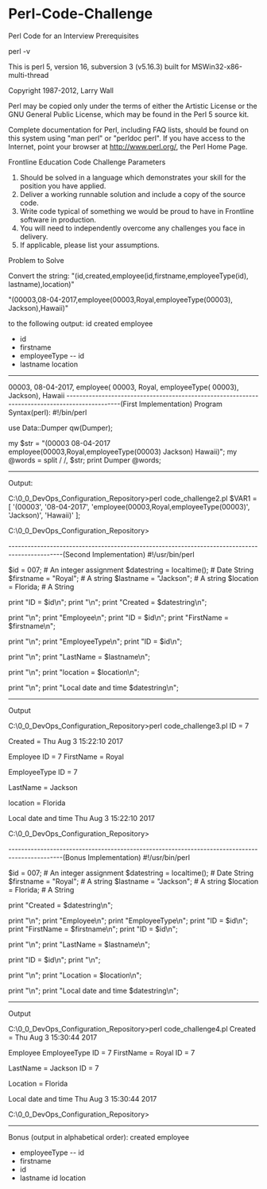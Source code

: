 # Perl-Code-Challenge
Perl Code for an Interview
Prerequisites

perl -v

This is perl 5, version 16, subversion 3 (v5.16.3) built for MSWin32-x86-multi-thread

Copyright 1987-2012, Larry Wall

Perl may be copied only under the terms of either the Artistic License or the
GNU General Public License, which may be found in the Perl 5 source kit.

Complete documentation for Perl, including FAQ lists, should be found on
this system using "man perl" or "perldoc perl".  If you have access to the
Internet, point your browser at http://www.perl.org/, the Perl Home Page.


Frontline Education Code Challenge
Parameters
1.	Should be solved in a language which demonstrates your skill for the position you have applied.
2.	Deliver a working runnable solution and include a copy of the source code.
3.	Write code typical of something we would be proud to have in Frontline software in production.
4.	You will need to independently overcome any challenges you face in delivery. 
5.	If applicable, please list your assumptions.


Problem to Solve

Convert the string: 
"(id,created,employee(id,firstname,employeeType(id), lastname),location)" 

"(00003,08-04-2017,employee(00003,Royal,employeeType(00003), Jackson),Hawaii)"

to the following output: 
id
created
employee
- id
- firstname
- employeeType
-- id
- lastname
location
-----------------------------------------------------------------------------------------------
00003,
08-04-2017,
employee(
00003,
Royal,
employeeType(
  00003), 
Jackson),
Hawaii
-----------------------------------------------------------------------------------------------(First Implementation)
Program Syntax(perl):
#!/bin/perl

use Data::Dumper qw(Dumper);
 
my $str = "(00003 08-04-2017 employee(00003,Royal,employeeType(00003) Jackson) Hawaii)";
my @words = split / /, $str;
print Dumper \@words;

-----------------------------------------------------------------------------------------------
Output:

C:\0_0_DevOps_Configuration_Repository>perl code_challenge2.pl
$VAR1 = [
          '(00003',
          '08-04-2017',
          'employee(00003,Royal,employeeType(00003)',
          'Jackson)',
          'Hawaii)'
        ];

C:\0_0_DevOps_Configuration_Repository>

-----------------------------------------------------------------------------------------------(Second Implementation)
#!/usr/bin/perl

$id = 007;             			# An integer assignment
$datestring = localtime();    		# Date String
$firstname = "Royal";   		# A string 
$lastname = "Jackson";   		# A string 
$location = Florida;     		# A String

print "ID = $id\n";
print "\n";
print "Created = $datestring\n";

print "\n";
print "Employee\n";
print "ID = $id\n";
print "FirstName = $firstname\n";

print "\n";
print "EmployeeType\n";
print "ID = $id\n";

print "\n";
print "LastName = $lastname\n";

print "\n";
print "location = $location\n";


print "\n";
print "Local date and time $datestring\n";

----------------------------
Output

C:\0_0_DevOps_Configuration_Repository>perl code_challenge3.pl
ID = 7

Created = Thu Aug  3 15:22:10 2017

Employee
ID = 7
FirstName = Royal

EmployeeType
ID = 7

LastName = Jackson

location = Florida

Local date and time Thu Aug  3 15:22:10 2017

C:\0_0_DevOps_Configuration_Repository>



-----------------------------------------------------------------------------------------------(Bonus Implementation)
#!/usr/bin/perl

$id = 007;             			# An integer assignment
$datestring = localtime();    		# Date String
$firstname = "Royal";   		# A string 
$lastname = "Jackson";   		# A string 
$location = Florida;     		# A String

print "Created = $datestring\n";

print "\n";
print "Employee\n";
print "EmployeeType\n";
print "ID = $id\n";
print "FirstName = $firstname\n";
print "ID = $id\n";


print "\n";
print "LastName = $lastname\n";

print "ID = $id\n";
print "\n";

print "\n";
print "Location = $location\n";



print "\n";
print "Local date and time $datestring\n";


----------------------------
Output

C:\0_0_DevOps_Configuration_Repository>perl code_challenge4.pl
Created = Thu Aug  3 15:30:44 2017

Employee
EmployeeType
ID = 7
FirstName = Royal
ID = 7

LastName = Jackson
ID = 7


Location = Florida

Local date and time Thu Aug  3 15:30:44 2017

C:\0_0_DevOps_Configuration_Repository>

-----------------------------------------------------------------------------------------------


Bonus (output in alphabetical order):
 created
employee
- employeeType
-- id
- firstname
- id
- lastname
id
location
